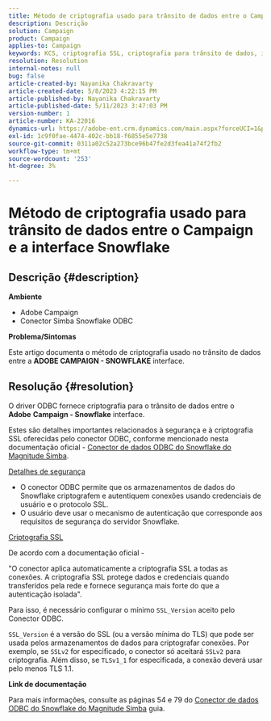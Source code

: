 ```yaml
---
title: Método de criptografia usado para trânsito de dados entre o Campaign e a interface Snowflake
description: Descrição
solution: Campaign
product: Campaign
applies-to: Campaign
keywords: KCS, criptografia SSL, criptografia para trânsito de dados, interface de campanha do snowflake, driver ODBC
resolution: Resolution
internal-notes: null
bug: false
article-created-by: Nayanika Chakravarty
article-created-date: 5/8/2023 4:22:15 PM
article-published-by: Nayanika Chakravarty
article-published-date: 5/11/2023 3:47:03 PM
version-number: 1
article-number: KA-22016
dynamics-url: https://adobe-ent.crm.dynamics.com/main.aspx?forceUCI=1&pagetype=entityrecord&etn=knowledgearticle&id=779bd679-bced-ed11-8849-6045bd006239
exl-id: 1c9f0fae-4474-402c-bb18-f6855e5e7738
source-git-commit: 0311a02c52a273bce96b47fe2d3fea41a74f2fb2
workflow-type: tm+mt
source-wordcount: '253'
ht-degree: 3%

---
```


# Método de criptografia usado para trânsito de dados entre o Campaign e a interface Snowflake

## Descrição {#description}


<b>Ambiente</b>

- Adobe Campaign
- Conector Simba Snowflake ODBC


<b>Problema/Sintomas</b>

Este artigo documenta o método de criptografia usado no trânsito de dados entre a <b>ADOBE CAMPAIGN - SNOWFLAKE</b> interface.


## Resolução {#resolution}


O driver ODBC fornece criptografia para o trânsito de dados entre o <b>Adobe</b> <b>Campaign - Snowflake</b> interface.

Estes são detalhes importantes relacionados à segurança e à criptografia SSL oferecidas pelo conector ODBC, conforme mencionado nesta documentação oficial - [Conector de dados ODBC do Snowflake do Magnitude Simba](https://docs.posit.co/drivers/1.8.0/pdf/Simba%20Snowflake%20ODBC%20Connector%20Install%20and%20Configuration%20Guide.pdf).

<u>Detalhes de segurança</u>

- O conector ODBC permite que os armazenamentos de dados do Snowflake criptografem e autentiquem conexões usando credenciais de usuário e o protocolo SSL.
- O usuário deve usar o mecanismo de autenticação que corresponde aos requisitos de segurança do servidor Snowflake.


<u>Criptografia SSL</u>

De acordo com a documentação oficial -

&quot;O conector aplica automaticamente a criptografia SSL a todas as conexões. A criptografia SSL protege dados e credenciais quando transferidos pela rede e fornece segurança mais forte do que a autenticação isolada&quot;.

Para isso, é necessário configurar o mínimo `SSL_Version` aceito pelo Conector ODBC.

`SSL_Version` é a versão do SSL (ou a versão mínima do TLS) que pode ser usada pelos armazenamentos de dados para criptografar conexões. Por exemplo, se `SSLv2` for especificado, o conector só aceitará `SSLv2` para criptografia. Além disso, se `TLSv1_1` for especificada, a conexão deverá usar pelo menos TLS 1.1.

<b>Link de documentação</b>

Para mais informações, consulte as páginas 54 e 79 do [Conector de dados ODBC do Snowflake do Magnitude Simba](https://docs.posit.co/drivers/1.8.0/pdf/Simba%20Snowflake%20ODBC%20Connector%20Install%20and%20Configuration%20Guide.pdf) guia.
